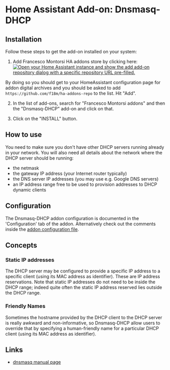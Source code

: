 # Home Assistant Add-on: Dnsmasq-DHCP

## Installation

Follow these steps to get the add-on installed on your system:

1. Add Francesco Montorsi HA addons store by clicking here: [![Open your Home Assistant instance and show the add add-on repository dialog with a specific repository URL pre-filled.](https://my.home-assistant.io/badges/supervisor_add_addon_repository.svg)](https://my.home-assistant.io/redirect/supervisor_add_addon_repository/?repository_url=https%3A%2F%2Fgithub.com%2Ff18m%2Fha-addons-repo)

By doing so you should get to your HomeAssistant configuration page for addon digital archives and you should be asked to add `https://github.com/f18m/ha-addons-repo` to the list. Hit "Add".

2. In the list of add-ons, search for "Francesco Montorsi addons" and then the "Dnsmasq-DHCP" add-on and click on that.

3. Click on the "INSTALL" button.

## How to use

You need to make sure you don't have other DHCP servers running already in your network.
You will also need all details about the network where the DHCP server should be running:

* the netmask
* the gateway IP address (your Internet router typically)
* the DNS server IP addresses (you may use e.g. Google DNS servers)
* an IP address range free to be used to provision addresses to DHCP dynamic clients

## Configuration

The Dnsmasq-DHCP addon configuration is documented in the 'Configuration' tab of the
addon. 
Alternatively check out the comments inside the [addon configuration file](config.yaml).


## Concepts

### Static IP addresses

The DHCP server may be configured to provide a specific IP address
to a specific client (using its MAC address as identifier).
These are IP address reservations.
Note that static IP addresses do not need to be inside the DHCP range; indeed quite often the
static IP address reserved lies outside the DHCP range.

### Friendly Names

Sometimes the hostname provided by the DHCP client to the DHCP server is really awkward and
non-informative, so Dnsmasq-DHCP allow users to override that by specifying a human-friendly
name for a particular DHCP client (using its MAC address as identifier).


## Links

- [dnsmasq manual page](https://thekelleys.org.uk/dnsmasq/docs/dnsmasq-man.html)
